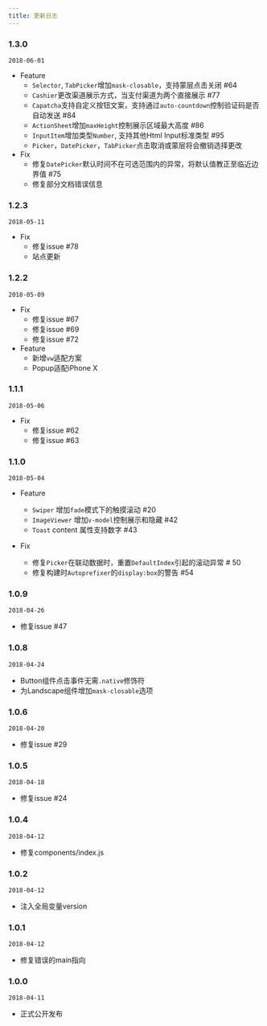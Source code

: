 ```yaml
---
title: 更新日志
---
```


### 1.3.0
`2018-06-01`
- Feature
  - `Selector`, `TabPicker`增加`mask-closable`，支持蒙层点击关闭 #64
  - `Cashier`更改渠道展示方式，当支付渠道为两个直接展示 #77
  - `Capatcha`支持自定义按钮文案，支持通过`auto-countdown`控制验证码是否自动发送 #84
  - `ActionSheet`增加`maxHeight`控制展示区域最大高度 #86
  - `InputItem`增加类型`Number`, 支持其他Html Input标准类型 #95
  - `Picker`，`DatePicker`，`TabPicker`点击取消或蒙层将会撤销选择更改
- Fix
  - 修复`DatePicker`默认时间不在可选范围内的异常，将默认值教正至临近边界值 #75
  - 修复部分文档错误信息

### 1.2.3
`2018-05-11`
- Fix
  - 修复issue #78
  - 站点更新

### 1.2.2
`2018-05-09`
- Fix
  - 修复issue #67
  - 修复issue #69
  - 修复issue #72
- Feature
  - 新增`vw`适配方案
  - Popup适配iPhone X

<!-- CUTOFF -->
### 1.1.1
`2018-05-06`
- Fix
  - 修复issue #62
  - 修复issue #63

### 1.1.0
`2018-05-04`
- Feature
  - `Swiper` 增加`fade`模式下的触摸滚动 #20
  - `ImageViewer` 增加`v-model`控制展示和隐藏 #42
  - `Toast` content 属性支持数字 #43

- Fix
  - 修复`Picker`在联动数据时，重置`DefaultIndex`引起的滚动异常 # 50
  - 修复构建时`Autoprefixer`的`display:box`的警告 #54

<!-- CUTOFF -->
### 1.0.9
`2018-04-26`
- 修复issue #47

### 1.0.8
`2018-04-24`
- Button组件点击事件无需`.native`修饰符
- 为Landscape组件增加`mask-closable`选项

### 1.0.6
`2018-04-20`
- 修复issue #29

<!-- CUTOFF -->
### 1.0.5
`2018-04-18`
- 修复issue #24

### 1.0.4
`2018-04-12`
- 修复components/index.js

### 1.0.2
`2018-04-12`
- 注入全局变量version

### 1.0.1
`2018-04-12`
- 修复错误的main指向

### 1.0.0
`2018-04-11`
- 正式公开发布

